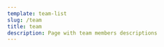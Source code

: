```yaml
---
template: team-list
slug: /team
title: team
description: Page with team members descriptions
---
```

